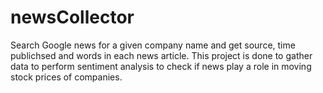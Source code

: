 # newsCollector

Search Google news for a given company name and get source, time publichsed and words in each news article. This project is done to gather data to perform sentiment analysis to check if news play a role in moving stock prices of companies. 

